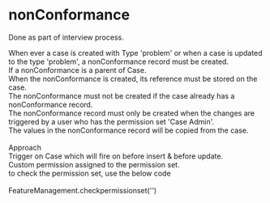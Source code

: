 # nonConformance

Done as part of interview process.

When ever a case is created with Type 'problem' or when a case is updated to the type 'problem', a nonConformance record must be created.<br/>
If a nonConformance is a parent of Case.<br/>
When the nonConformance is created, its reference must be stored on the case.<br/>
The nonConformance must not be created if the case already has a nonConformance record.<br/>
The nonConformance record must only be created when the changes are triggered by a user who has the permission set 'Case Admin'.<br/>
The values in the nonConformance record will be copied from the case.<br/>
<br/>
                      Approach<br/>
Trigger on Case which will fire on before insert & before update.<br/>
Custom permission assigned to the permission set.<br/>
to check the permission set, use the below code<br/>
<br/>
  FeatureManagement.checkpermissionset('<name of the permission>')
